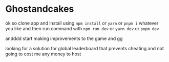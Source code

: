 # Ghostandcakes
ok so clone app and install using `npm install` or `yarn` or `pnpm i` whatever you like and then run command with `npm run dev` or `yarn dev` or `pnpm dev`

andddd start making improvements to the game and gg

looking for a solution for global leaderboard that prevents cheating and not going to cost me any money to host
